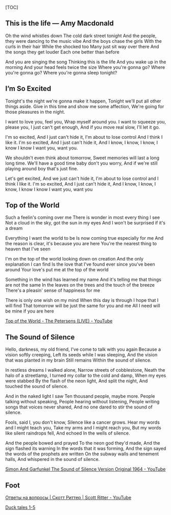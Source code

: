 [TOC]

## This is the life — Amy Macdonald

Oh the wind whistles down
The cold dark street tonight
And the people, they were dancing to the music vibe
And the boys chase the girls
With the curls in their hair
While the shocked too
Many just sit way over there
And the songs they get louder
Each one better than before

And you are singing the song
Thinking this is the life
And you wake up in the morning
And your head feels twice the size
Where you're gonna go?
Where you're gonna go?
Where you're gonna sleep tonight?

## I’m So Excited

Tonight's the night we're gonna make it happen,
Tonight we'll put all other things aside.
Give in this time and show me some affection,
We're going for those pleasures in the night.

I want to love you, feel you,
Wrap myself around you.
I want to squeeze you, please you,
I just can't get enough,
And if you move real slow,
I'll let it go.

I'm so excited,
And I just can't hide it,
I'm about to lose control
And I think I like it.
I'm so excited,
And I just can't hide it,
And I know, I know, I know, I know
I know I want you, want you.

We shouldn't even think about tomorrow,
Sweet memories will last a long long time.
We'll have a good time baby don't you worry,
And if we're still playing around boy that's just fine.

Let's get excited,
And we just can't hide it,
I'm about to lose control and I think I like it.
I'm so excited,
And I just can't hide it,
And I know, I know, I know, I know
I know I want you, want you


## Top of the World
Such a feelin's coming over me
There is wonder in most every thing I see
Not a cloud in the sky, got the sun in my eyes
And I won't be surprised if it's a dream
      
Everything I want the world to be
Is now coming true especially for me
And the reason is clear, it's because you are here
You're the nearest thing to heaven that I've seen
        
I'm on the top of the world looking down on creation
And the only explanation I can find
Is the love that I've found ever since you've been around
Your love's put me at the top of the world

Something in the wind has learned my name
And it's telling me that things are not the same
In the leaves on the trees and the touch of the breeze
There's a pleasin' sense of happiness for me

There is only one wish on my mind
When this day is through I hope that I will find
That tomorrow will be just the same for you and me
All I need will be mine if you are here

[Top of the World - The Petersens (LIVE) - YouTube](https://www.youtube.com/watch?v=FrG9Wb6eASM&list=PLlqA2FVP7cuCkrJjlvSycVQwFhF2qXj-l)

## The Sound of Silence

Hello, darkness, my old friend,
I've come to talk with you again
Because a vision softly creeping,
Left its seeds while I was sleeping,
And the vision that was planted in my brain
Still remains
Within the sound of silence.


In restless dreams I walked alone,
Narrow streets of cobblestone,
Neath the halo of a streetlamp,
I turned my collar to the cold and damp,
When my eyes were stabbed
By the flash of the neon light,
And split the night,
And touched the sound of silence.

And in the naked light I saw
Ten thousand people, maybe more.
People talking without speaking,
People hearing without listening,
People writing songs that voices never shared,
And no one dared to stir the sound of silence.


Fools, said I, you don't know,
Silence like a cancer grows.
Hear my words and I might teach you,
Take my arms and I might reach you,
But my words like silent raindrops fell,
And echoed
In the wells of silence.


And the people bowed and prayed
To the neon god they'd made,
And the sign flashed its warning
In the words that it was forming,
And the sign sayed the words of the prophets are written
On the subway walls and tenement halls,
And whispered in the sound of silence.

[Simon And Garfunkel   The Sound of Silence   Version Original 1964 - YouTube](https://www.youtube.com/watch?v=nkUOACGtGfA)

## Foot

[Ответы на вопросы | Скотт Риттер | Scott Ritter - YouTube](https://www.youtube.com/watch?v=wF00WjWMvz4)

[Duck tales 1-5](https://mlapinm.github.io/c12elisten/d34index.html?page=4)



